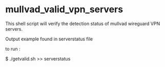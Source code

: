 # mullvad_valid_vpn_servers

This shell script will verify the detection status of mullvad wireguard VPN servers.

Output example found in serverstatus file

to run :

$ ./getvalid.sh >> serverstatus
